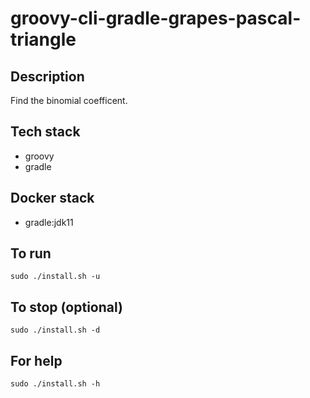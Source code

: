 # groovy-cli-gradle-grapes-pascal-triangle

## Description
Find the binomial coefficent.

## Tech stack
- groovy
- gradle

## Docker stack
- gradle:jdk11

## To run
`sudo ./install.sh -u`

## To stop (optional)
`sudo ./install.sh -d`

## For help
`sudo ./install.sh -h`
